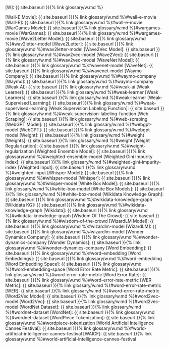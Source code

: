 [W]: {{ site.baseurl }}{% link glossary/w.md %}

[Wall-E Movie]: {{ site.baseurl }}{% link glossary/w.md %}#wall-e-movie
[Wall-E]: {{ site.baseurl }}{% link glossary/w.md %}#wall-e-movie
[WarGames Movie]: {{ site.baseurl }}{% link glossary/w.md %}#wargames-movie
[WarGames]: {{ site.baseurl }}{% link glossary/w.md %}#wargames-movie
[Wave2Letter Model]: {{ site.baseurl }}{% link glossary/w.md %}#wav2letter-model
[Wave2Letter]: {{ site.baseurl }}{% link glossary/w.md %}#wav2letter-model
[Wave2Vec Model]: {{ site.baseurl }}{% link glossary/w.md %}#wav2vec-model
[Wave2Vec]: {{ site.baseurl }}{% link glossary/w.md %}#wav2vec-model
[WaveNet Model]: {{ site.baseurl }}{% link glossary/w.md %}#wavenet-model
[WaveNet]: {{ site.baseurl }}{% link glossary/w.md %}#wavenet-model
[Waymo Company]: {{ site.baseurl }}{% link glossary/w.md %}#waymo-company
[Waymo]: {{ site.baseurl }}{% link glossary/w.md %}#waymo-company
[Weak AI]: {{ site.baseurl }}{% link glossary/w.md %}#weak-ai
[Weak Learner]: {{ site.baseurl }}{% link glossary/w.md %}#weak-learner
[Weak Learners]: {{ site.baseurl }}{% link glossary/w.md %}#weak-learner
[Weak-Supervised Learning]: {{ site.baseurl }}{% link glossary/w.md %}#weak-supervised-learning
[Weak Supervision Labeling Function]: {{ site.baseurl }}{% link glossary/w.md %}#weak-supervision-labeling-function
[Web Scraping]: {{ site.baseurl }}{% link glossary/w.md %}#web-scraping
[WebGPT Model]: {{ site.baseurl }}{% link glossary/w.md %}#webgpt-model
[WebGPT]: {{ site.baseurl }}{% link glossary/w.md %}#webgpt-model
[Weight]: {{ site.baseurl }}{% link glossary/w.md %}#weight
[Weights]: {{ site.baseurl }}{% link glossary/w.md %}#weight
[Weight Regularization]: {{ site.baseurl }}{% link glossary/w.md %}#weight-regularization
[Weighted Ensemble Model]: {{ site.baseurl }}{% link glossary/w.md %}#weighted-ensemble-model
[Weighted Gini Impurity Index]: {{ site.baseurl }}{% link glossary/w.md %}#weighted-gini-impurity-index
[Weighted Input]: {{ site.baseurl }}{% link glossary/w.md %}#weighted-input
[Whisper Model]: {{ site.baseurl }}{% link glossary/w.md %}#whisper-model
[Whisper]: {{ site.baseurl }}{% link glossary/w.md %}#whisper-model
[White Box Model]: {{ site.baseurl }}{% link glossary/w.md %}#white-box-model
[White Box Models]: {{ site.baseurl }}{% link glossary/w.md %}#white-box-model
[Wikidata Knowledge Graph]: {{ site.baseurl }}{% link glossary/w.md %}#wikidata-knowledge-graph
[Wikidata KG]: {{ site.baseurl }}{% link glossary/w.md %}#wikidata-knowledge-graph
[Wikidata]: {{ site.baseurl }}{% link glossary/w.md %}#wikidata-knowledge-graph
[Wisdom Of The Crowd]: {{ site.baseurl }}{% link glossary/w.md %}#wisdom-of-the-crowd
[WizardLM Model]: {{ site.baseurl }}{% link glossary/w.md %}#wizardlm-model
[WizardLM]: {{ site.baseurl }}{% link glossary/w.md %}#wizardlm-model
[Wonder Dynamics Company]: {{ site.baseurl }}{% link glossary/w.md %}#wonder-dynamics-company
[Wonder Dynamics]: {{ site.baseurl }}{% link glossary/w.md %}#wonder-dynamics-company
[Word Embedding]: {{ site.baseurl }}{% link glossary/w.md %}#word-embedding
[Word Embeddings]: {{ site.baseurl }}{% link glossary/w.md %}#word-embedding
[Word Embedding Space]: {{ site.baseurl }}{% link glossary/w.md %}#word-embedding-space
[Word Error Rate Metric]: {{ site.baseurl }}{% link glossary/w.md %}#word-error-rate-metric
[Word Error Rate]: {{ site.baseurl }}{% link glossary/w.md %}#word-error-rate-metric
[WER Metric]: {{ site.baseurl }}{% link glossary/w.md %}#word-error-rate-metric
[WER]: {{ site.baseurl }}{% link glossary/w.md %}#word-error-rate-metric
[Word2Vec Model]: {{ site.baseurl }}{% link glossary/w.md %}#word2vec-model
[Word2Vec]: {{ site.baseurl }}{% link glossary/w.md %}#word2vec-model
[WordNet Dataset]: {{ site.baseurl }}{% link glossary/w.md %}#wordnet-dataset
[WordNet]: {{ site.baseurl }}{% link glossary/w.md %}#wordnet-dataset
[WordPiece Tokenization]: {{ site.baseurl }}{% link glossary/w.md %}#wordpiece-tokenization
[World Artificial Intelligence Cannes Festival]: {{ site.baseurl }}{% link glossary/w.md %}#world-artificial-intelligence-cannes-festival
[WAICF]: {{ site.baseurl }}{% link glossary/w.md %}#world-artificial-intelligence-cannes-festival
